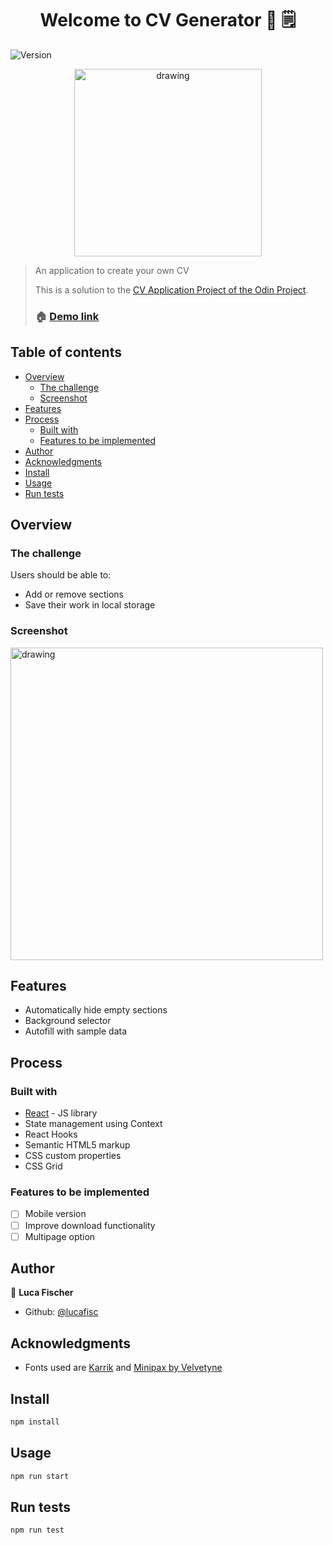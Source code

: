 
<p align="center">
<h1 align="center">Welcome to CV Generator 👋 🗒️</h1>
</p>


  <img alt="Version" src="https://img.shields.io/badge/version-0.1.0-blue.svg?cacheSeconds=2592000" />

<p align="center">
<img src="https://i.imgur.com/enykdwR.png" alt="drawing" width="300"/>
</p>


> An application to create your own CV
> 
> This is a solution to the [CV Application Project of the Odin Project](https://www.theodinproject.com/lessons/node-path-javascript-cv-application).
> 
> ### 🏠 [Demo link](https://lucafisc.github.io/cv-project/)



## Table of contents

- [Overview](#overview)
  - [The challenge](#the-challenge)
  - [Screenshot](#screenshot)
- [Features](#features)
- [Process](#process)
    - [Built with](#built-with)
    - [Features to be implemented](features-to-be-implemented)
- [Author](#author)
- [Acknowledgments](#acknowledgments)
- [Install](#install)
- [Usage](#usage)
- [Run tests](#run-tests)


## Overview

### The challenge

Users should be able to:

- Add or remove sections
- Save their work in local storage



### Screenshot
<img src="https://i.imgur.com/v88MOK5.png" alt="drawing" width="500"/>


## Features
* Automatically hide empty sections
* Background selector
* Autofill with sample data

## Process

### Built with

- [React](https://reactjs.org/) - JS library
- State management using Context
- React Hooks
- Semantic HTML5 markup
- CSS custom properties
- CSS Grid

### Features to be implemented

- [ ] Mobile version
- [ ] Improve download functionality
- [ ] Multipage option

## Author

👤 **Luca Fischer**

* Github: [@lucafisc](https://github.com/lucafisc)

## Acknowledgments

* Fonts used are [Karrik](https://velvetyne.fr/fonts/karrik/) and [Minipax by Velvetyne](https://velvetyne.fr/fonts/minipax/)


## Install

```sh
npm install
```

## Usage

```sh
npm run start
```

## Run tests

```sh
npm run test
```
